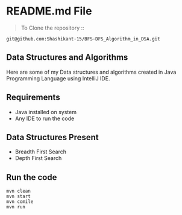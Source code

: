 # README.md File

> To Clone the repository ::
````
git@github.com:Shashikant-15/BFS-DFS_Algorithm_in_DSA.git
````

## Data Structures and Algorithms
Here are some of my Data structures and algorithms created in Java Programming Language using IntelliJ IDE.

## Requirements

* Java installed on system
* Any IDE to run the code

## Data Structures Present

* Breadth First Search
* Depth First Search

## Run the code
````
mvn clean
mvn start
mvn comile
mvn run
````